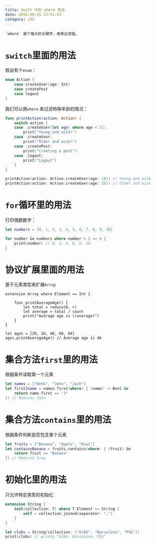 ```yaml
---
title: Swift 中的 where 用法
date: 2018-09-25 23:51:53
category: iOS
---
```


    `where` 是个强大的关键字，用来过滤值。

# `switch`里面的用法

假设有个`enum`：

```swift
enum Action {
    case createUser(age: Int)
    case createPost
    case logout
}
```

<!-- more -->

我们可以用`where` 来过滤特殊年龄的情况：

```swift
func printAction(action: Action) {
    switch action {
    case .createUser(let age) where age < 21:
        print("Young and wild!")
    case .createUser:
        print("Older and wise!")
    case .createPost:
        print("Creating a post")
    case .logout:
        print("Logout")
    }
}

printAction(action: Action.createUser(age: 18)) // Young and wild
printAction(action: Action.createUser(age: 25)) // Older and wise
```

# `for`循环里的用法

打印偶数数字：

```swift
let numbers = [0, 1, 2, 3, 4, 5, 6, 7, 8, 9, 10]

for number in numbers where number % 2 == 0 {
    print(number) // 0, 2, 4, 6, 8, 10
}
```

# 协议扩展里面的用法

基于元素类型来扩展`Array`

```
extension Array where Element == Int {

    func printAverageAge() {
        let total = reduce(0, +)
        let average = total / count
        print("Average age is \(average)")
    }
}

let ages = [20, 26, 40, 60, 84]
ages.printAverageAge() // Average age is 46
```

# 集合方法`first`里的用法

根据条件读取第一个元素

```swift
let names = ["Henk", "John", "Jack"]
let firstJname = names.first(where: { (name) -> Bool in
    return name.first == "J"
}) // Returns John
```

# 集合方法`contains`里的用法

根据条件判断是否包含某个元素

```swift
let fruits = ["Banana", "Apple", "Kiwi"]
let containsBanana = fruits.contains(where: { (fruit) in
    return fruit == "Banana"
}) // Returns true
```

# 初始化里的用法

只允许特定类型的初始化

```swift
extension String {
    init(collection: T) where T.Element == String {
        self = collection.joined(separator: ",")
    }
}

let clubs = String(collection: ["AJAX", "Barcelona", "PSG"])
print(clubs) // prints "AJAX, Barcelona, PSG"
```
